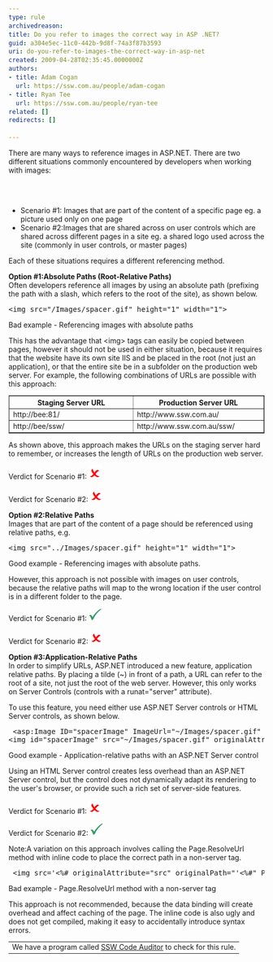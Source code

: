 ```yaml
---
type: rule
archivedreason: 
title: Do you refer to images the correct way in ASP .NET?
guid: a304e5ec-11c0-442b-9d8f-74a3f87b3593
uri: do-you-refer-to-images-the-correct-way-in-asp-net
created: 2009-04-28T02:35:45.0000000Z
authors:
- title: Adam Cogan
  url: https://ssw.com.au/people/adam-cogan
- title: Ryan Tee
  url: https://ssw.com.au/people/ryan-tee
related: []
redirects: []

---
```



There are many ways to reference images in ASP.NET. There are two different situations commonly encountered by developers when working with images: 

<br><excerpt class='endintro'></excerpt><br>

  <ul>
    <li>Scenario #1: Images that are part of the content of a specific page eg. a picture used only on one page </li>
    <li>Scenario #2:Images that are shared across on user controls which are shared across different pages in a site eg. a shared logo used across the site (commonly in user controls, or master pages) </li>
</ul>
<p>Each of these situations requires a different referencing method.</p>
<p><b>Option #1:Absolute Paths (Root-Relative Paths)</b><br>
Often developers reference all images by using an absolute path (prefixing the path with a slash, which refers to the root of the site), as shown below.</p>
<pre class="brush:c-sharp">&lt;img src="/Images/spacer.gif" height="1" width="1"&gt;
</pre>
<span class="ms-rteCustom-FigureBad">Bad example - Referencing images with absolute paths</span>
<p>This has the advantage that &lt;img&gt; tags can easily be copied between pages, however it should not be used in either situation, because it requires that the website have its own site IIS and be placed in the root (not just an application), or that the entire site be in a subfolder on the production web server. For example, the following combinations of URLs are possible with this approach:</p>
<table style="border-collapse:collapse;" class="clsSSWTable" border="1" cellspacing="0" cellpadding="0" width="100%">
    <tbody>
        <tr>
            <th width="250">Staging Server URL </th>
            <th width="250">Production Server URL </th>
        </tr>
        <tr>
            <td width="250">http://bee:81/ </td>
            <td width="250">http://www.ssw.com.au/ </td>
        </tr>
        <tr>
            <td width="250">http://bee/ssw/ </td>
            <td width="250">http://www.ssw.com.au/ssw/ </td>
        </tr>
    </tbody>
</table>
<p>As shown above, this approach makes the URLs on the staging server hard to remember, or increases the length of URLs on the production web server.</p>
<p>Verdict for Scenario #1: <img alt="" style="border-bottom:0px solid;border-left:0px solid;border-top:0px solid;border-right:0px solid;" border="0" src="fail.gif" /></p>
<p>Verdict for Scenario #2: <img alt="" style="border-bottom:0px solid;border-left:0px solid;border-top:0px solid;border-right:0px solid;" border="0" src="fail.gif" /></p>
<p><b>Option #2:Relative Paths</b><br>
Images that are part of the content of a page should be referenced using relative paths, e.g.</p>
<pre class="brush:c-sharp">&lt;img src="../Images/spacer.gif" height="1" width="1"&gt;
</pre>
<span class="ms-rteCustom-FigureGood">Good example - Referencing images with absolute paths.</span>
<p>However, this approach is not possible with images on user controls, because the relative paths will map to the wrong location if the user control is in a different folder to the page.</p>
<p>Verdict for Scenario #1: <img alt="" style="border-bottom:0px solid;border-left:0px solid;border-top:0px solid;border-right:0px solid;" border="0" src="pass.gif" /></p>
<p>Verdict for Scenario #2: <img alt="" style="border-bottom:0px solid;border-left:0px solid;border-top:0px solid;border-right:0px solid;" border="0" src="fail.gif" /></p>
<p><b>Option #3:Application-Relative Paths</b><br>
In order to simplify URLs, ASP.NET introduced a new feature, application relative paths. By placing a tilde (~) in front of a path, a URL can refer to the root of a site, not just the root of the web server. However, this only works on Server Controls (controls with a runat="server" attribute).</p>
<p>To use this feature, you need either use ASP.NET Server controls or HTML Server controls, as shown below.</p>
<pre class="brush:c-sharp"> &lt;asp:Image ID="spacerImage" ImageUrl="~/Images/spacer.gif" Runat="server" /&gt;
&lt;img id="spacerImage" src="~/Images/spacer.gif" originalAttribute="src" originalPath=""~/Images/spacer.gif"" runat="server"&gt;</pre>
<span class="ms-rteCustom-FigureGood">Good example - Application-relative paths with an ASP.NET Server control</span>
<p>Using an HTML Server control creates less overhead than an ASP.NET Server control, but the control does not dynamically adapt its rendering to the user's browser, or provide such a rich set of server-side features.</p>
<p>Verdict for Scenario #1: <img alt="" style="border-bottom:0px solid;border-left:0px solid;border-top:0px solid;border-right:0px solid;" border="0" src="fail.gif" /></p>
<p>Verdict for Scenario #2: <img alt="" style="border-bottom:0px solid;border-left:0px solid;border-top:0px solid;border-right:0px solid;" border="0" src="pass.gif" /></p>
<p>Note:A variation on this approach involves calling the Page.ResolveUrl method with inline code to place the correct path in a non-server tag.</p>
<pre class="brush:c-sharp"> &lt;img src='&lt;%# originalAttribute="src" originalPath="'&lt;%#" Page.ResolveUrl("~/Images/spacer.gif") %&gt;'&gt;</pre>
<span class="ms-rteCustom-FigureBad">Bad example - Page.ResolveUrl method with a non-server tag</span>
<p>This approach is not recommended, because the data binding will create overhead and affect caching of the page. The inline code is also ugly and does not get compiled, making it easy to accidentally introduce syntax errors.</p>
<table class="clsSSWProductTable" cellspacing="2" summary="Code Auditor">
    <tbody>
        <tr>
            <td>We have a program called <a href="http://www.ssw.com.au/ssw/CodeAuditor/Default.aspx">SSW Code Auditor</a> to check for this rule. </td>
        </tr>
    </tbody>
</table>



